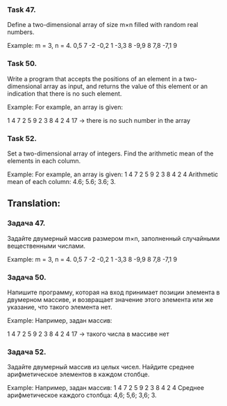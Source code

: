 ### Task 47.
Define a two-dimensional array of size m×n filled with random real numbers.

Example:
m = 3, n = 4.
0,5 7 -2 -0,2
1 -3,3 8 -9,9
8 7,8 -7,1 9

### Task 50. 
Write a program that accepts the positions of an element in a two-dimensional array as input,
and returns the value of this element or an indication that there is no such element.

Example:
For example, an array is given:

1 4 7 2
5 9 2 3
8 4 2 4
17 -> there is no such number in the array

### Task 52.
Set a two-dimensional array of integers. Find the arithmetic mean of the elements in each column.

Example:
For example, an array is given:
1 4 7 2
5 9 2 3
8 4 2 4
Arithmetic mean of each column: 4.6; 5.6; 3.6; 3.

## Translation:
### Задача 47. 
Задайте двумерный массив размером m×n, заполненный случайными вещественными числами.

Example:
m = 3, n = 4.
0,5 7 -2 -0,2
1 -3,3 8 -9,9
8 7,8 -7,1 9

### Задача 50. 
Напишите программу, которая на вход принимает позиции элемента в двумерном массиве, 
и возвращает значение этого элемента или же указание, что такого элемента нет.

Example:
Например, задан массив:

1 4 7 2
5 9 2 3
8 4 2 4
17 -> такого числа в массиве нет

### Задача 52. 
Задайте двумерный массив из целых чисел. Найдите среднее арифметическое элементов в каждом столбце.

Example:
Например, задан массив:
1 4 7 2
5 9 2 3
8 4 2 4
Среднее арифметическое каждого столбца: 4,6; 5,6; 3,6; 3.
